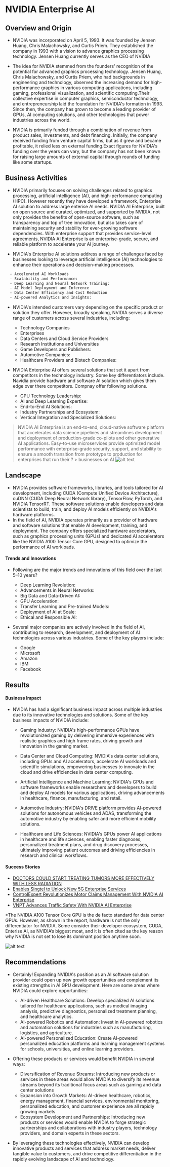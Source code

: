 # NVIDIA Enterprise AI

## Overview and Origin

* NVIDIA was incorporated on April 5, 1993. It was founded by Jensen Huang, Chris Malachowsky, and Curtis Priem. They established the company in 1993 with a vision to advance graphics processing technology. Jensen Huang currently serves as the CEO of NVIDIA

* The idea for NVIDIA stemmed from the founders' recognition of the potential for advanced graphics processing technology. Jensen Huang, Chris Malachowsky, and Curtis Priem, who had backgrounds in engineering and technology, observed the increasing demand for high-performance graphics in various computing applications, including gaming, professional visualization, and scientific computing.Their collective expertise in computer graphics, semiconductor technology, and entrepreneurship laid the foundation for NVIDIA's formation in 1993. Since then, the company has grown to become a leading provider of GPUs, AI computing solutions, and other technologies that power industries across the world. 

* NVIDIA is primarily funded through a combination of revenue from product sales, investments, and debt financing. Initially, the company received funding from venture capital firms, but as it grew and became profitable, it relied less on external funding.Exact figures for NVIDIA's funding over the years can vary, but the company has not been known for raising large amounts of external capital through rounds of funding like some startups.
  
## Business Activities

* NVIDIA primarily focuses on solving challenges related to graphics processing, artificial intelligence (AI), and high-performance computing (HPC). However recently they have developed a framework, Enterprise AI solution to address large enterise AI needs. NVIDIA AI Enterprise, built on open source and curated, optimized, and supported by NVIDIA, not only provides the benefits of open-source software, such as transparency and top of tree innovation, but also takes care of maintaining security and stability for ever-growing software dependencies. With enterprise support that provides service-level agreements, NVIDIA AI Enterprise is an enterprise-grade, secure, and reliable platform to accelerate your AI journey.
  
* NVIDIA's Enterprise AI solutions address a range of challenges faced by businesses looking to leverage artificial intelligence (AI) technologies to 
 enhance their operations and decision-making processes.
```sh
  - Accelerated AI Workloads
  - Scalability and Performance:
  - Deep Learning and Neural Network Training:
  - AI Model Deployment and Inference
  - Data Center Efficiency and Cost Reduction
  - AI-powered Analytics and Insights:
  ```

* NVIDIA's intended customers vary depending on the specific product or solution they offer. However, broadly speaking, NVIDIA serves a diverse range 
 of customers across several industries, including:
   - Technology Companies
   - Enterprises
   - Data Centers and Cloud Service Providers
   - Research Institutions and Universities
   - Game Developers and Publishers:
   - Automotive Companies:
   - Healthcare Providers and Biotech Companies:
    
* NVIDIA Enterprise AI offers several solutions that set it apart from competitors in the technology industry. Some key differentiators include. Navidia provide hardware and software AI solution which gives them edge over there competitors. Compnay offer following solutions.
  - GPU Technology Leadership:
  - AI and Deep Learning Expertise:
  - End-to-End AI Solutions:
  - Industry Partnerships and Ecosystem:
  - Vertical Integration and Specialized Solutions: 

> NVIDIA AI Enterprise is an end-to-end, cloud-native software platform that accelerates data science pipelines and streamlines development and deployment of production-grade co-pilots and other generative AI applications.  Easy-to-use microservices provide optimized model performance with enterprise-grade security, support, and stability to ensure a smooth transition from prototype to production for enterprises that run their ? > businesses on AI
![alt text](https://www.nvidia.com/en-us/data-center/products/ai-enterprise/_jcr_content/root/responsivegrid/nv_container_99192464/nv_image_copy.coreimg.svg/1710787192512/diagram-gtc24-5-0-inference-models-stack-mar23.svg)

## Landscape

* NVIDIA provides software frameworks, libraries, and tools tailored for AI development, including CUDA (Compute Unified Device Architecture), cuDNN (CUDA Deep Neural Network library), TensorFlow, PyTorch, and NVIDIA TensorRT. These software solutions enable developers and data scientists to build, train, and deploy AI models efficiently on NVIDIA's hardware platforms.
* In the field of AI, NVIDIA operates primarily as a provider of hardware and software solutions that enable AI development, training, and deployment. The company offers specialized hardware accelerators, such as graphics processing units (GPUs) and dedicated AI accelerators like the NVIDIA A100 Tensor Core GPU, designed to optimize the performance of AI workloads.

#### Trends and Innovations
* Following are the major trends and innovations of this field over the last 5&ndash;10 years?
   - Deep Learning Revolution:
   - Advancements in Neural Networks:
   - Big Data and Data-Driven AI:
   - GPU Acceleration:
   - Transfer Learning and Pre-trained Models:
   - Deployment of AI at Scale:
   - Ethical and Responsible AI: 
 
* Several major companies are actively involved in the field of AI, contributing to research, development, and deployment of AI technologies across various industries. Some of the key players include:
  - Google
  - Microsoft
  - Amazon
  - IBM
  - Facebook
  

## Results

#### Business Impact

* NVIDIA has had a significant business impact across multiple industries due to its innovative technologies and solutions. Some of the key business impacts of NVIDIA include:
  - Gaming Industry: NVIDIA's high-performance GPUs have revolutionized gaming by delivering immersive experiences with realistic graphics and high frame rates, driving growth and innovation in the gaming market.

  - Data Center and Cloud Computing: NVIDIA's data center solutions, including GPUs and AI accelerators, accelerate AI workloads and scientific simulations, empowering businesses to innovate in the cloud and drive efficiencies in data center computing.

  - Artificial Intelligence and Machine Learning: NVIDIA's GPUs and software frameworks enable researchers and developers to build and deploy AI models for various applications, driving advancements in healthcare, finance, manufacturing, and retail.

   - Automotive Industry: NVIDIA's DRIVE platform provides AI-powered solutions for autonomous vehicles and ADAS, transforming the automotive industry by enabling safer and more efficient mobility solutions.

   - Healthcare and Life Sciences: NVIDIA's GPUs power AI applications in healthcare and life sciences, enabling faster diagnoses, personalized treatment plans, and drug discovery processes, ultimately improving patient outcomes and driving efficiencies in research and clinical workflows.


 #### Success Stories  
- [DOCTORS COULD START TREATING TUMORS MORE EFFECTIVELY WITH LESS RADIATION](https://resources.nvidia.com/en-us-nvaie-case-study) 
- [Enables Singtel to Unlock New 5G Enterprise Services](https://resources.nvidia.com/en-us-nvaie-case-study) 
- [ControlExpert Revolutionizes Motor Claims Management With NVIDIA AI Enterprise](https://resources.nvidia.com/en-us-nvaie-case-study) 
- [VNPT Advances Traffic Safety With NVIDIA AI Enterprise](https://resources.nvidia.com/en-us-nvaie-case-study) 

*The NVIDIA A100 Tensor Core GPU is the de facto standard for data center GPUs. However, as shown in the report, hardware is not the only differentiator for NVIDIA. Some consider their developer ecosystem, CUDA, Enterise AI, as NVIDIA’s biggest moat, and it is often cited as the key reason why NVIDIA is not set to lose its dominant position anytime soon.

![alt text](https://iot-analytics.com/wp/wp-content/uploads/2023/12/Generative-AI-market-share-of-leading-vendors-2023.png)

## Recommendations

* Certainly! Expanding NVIDIA's position as an AI software solution provider could open up new growth opportunities and complement its existing strengths in AI GPU development. Here are some areas where NVIDIA could explore opportunities:

   - AI-driven Healthcare Solutions: Develop specialized AI solutions tailored for healthcare applications, such as medical imaging analysis, predictive diagnostics, personalized treatment planning, and healthcare analytics.
   - AI-powered Robotics and Automation: Invest in AI-powered robotics and automation solutions for industries such as manufacturing, logistics, and agriculture.
   - AI-powered Personalized Education: Create AI-powered personalized education platforms and learning management systems for schools, universities, and online learning providers.
  

* Offering these products or services would benefit NVIDIA in several ways:
  - Diversification of Revenue Streams: Introducing new products or services in these areas would allow NVIDIA to diversify its revenue streams beyond its traditional focus areas such as gaming and data center solutions
  - Expansion into Growth Markets: AI-driven healthcare, robotics, energy management, financial services, environmental monitoring, personalized education, and customer experience are all rapidly growing markets
  - Ecosystem Development and Partnerships: Introducing new products or services would enable NVIDIA to forge strategic partnerships and collaborations with industry players, technology providers, and domain experts in these sectors.  
  

* By leveraging these technologies effectively, NVIDIA can develop innovative products and services that address market needs, deliver tangible value to customers, and drive competitive differentiation in the rapidly evolving landscape of AI and technology.

[//]: # (These are reference links used for the reserach)

[dill]: <https://www.nvidia.com/en-us/data-center/products/ai-enterprise/#nv-accordion-debc948918-item-9bcc04cce5>
[dill]: <https://iot-analytics.com/leading-generative-ai-companies/>
[dill]: <https://resources.nvidia.com/en-us-nvaie-case-study/nvaie-solution-showcase-p14-vnpt>
[dill]: <https://www.youtube.com/watch?v=E20l5k2wmQE>
[dill]: <https://www.youtube.com/watch?v=mj1VFALzjXY>
[dill]: <https://www.microway.com/technologies/nvidia-ai-enterprise/>

